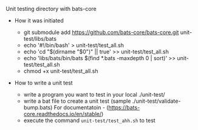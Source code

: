 Unit testing directory with bats-core

* How it was initiated
  * git submodule add <https://github.com/bats-core/bats-core.git> unit-test/libs/bats
  * echo '#!/bin/bash' > unit-test/test_all.sh
  * echo 'cd "$(dirname "$0")" || true' >> unit-test/test_all.sh
  * echo 'libs/bats/bin/bats $(find *.bats -maxdepth 0 | sort)' >> unit-test/test_all.sh
  * chmod +x unit-test/test_all.sh

* How to write a unit test
  * write a program you want to test in your local ./unit-test/
  * write a bat file to create a unit test (sample ./unit-test/validate-bump.bats)
    For documentatoin - (<https://bats-core.readthedocs.io/en/stable/>)
  * execute the command `unit-test/test_ahh.sh` to test
